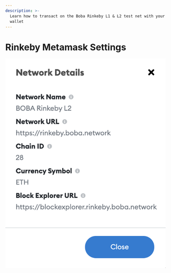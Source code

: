 ```yaml
---
description: >-
  Learn how to transact on the Boba Rinkeby L1 & L2 test net with your Metamask
  wallet
---
```


# Rinkeby Metamask Settings

![](../.gitbook/assets/image%20%288%29.png)

